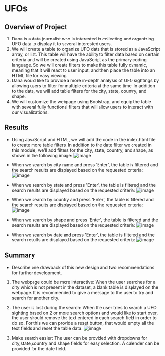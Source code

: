 # UFOs

## Overview of Project
1. Dana is a data journalist who is interested in collecting and organizing UFO data to display it to several interested users.
2. We will create a table to organize UFO data that is stored as a JavaScript array, or list. This table will have the ability to filter data based on certain criteria and will be created using JavaScript as the primary coding language. So we will create filters to make this table fully dynamic, meaning that it will react to user input, and then place the table into an HTML file for easy viewing.
3. Dana would like to provide a more in-depth analysis of UFO sightings by allowing users to filter for multiple criteria at the same time. In addition to the date, we will add table filters for the city, state, country, and shape.
4. We will customize the webpage using Bootstrap, and equip the table with several fully functional filters that will allow users to interact with our visualizations.

## Results
* Using JavaScript and HTML, we will add the code in the index.html file to create more table filters. In addition to the date filter we created in this module, we’ll add filters for the city, state, country, and shape, as shown in the following image:
![image](https://user-images.githubusercontent.com/111020934/198148641-77fccd22-a828-4d22-af0c-64ac82ac730d.png)

* When we search by city name and press 'Enter', the table is filtered and the search results are displayed based on the requested criteria:
![image](https://user-images.githubusercontent.com/111020934/198149444-f1019f7d-487f-4e9e-a9d2-297727330d00.png)

* When we search by state and press 'Enter', the table is filtered and the search results are displayed based on the requested criteria:
![image](https://user-images.githubusercontent.com/111020934/198149761-f30d172b-bdd1-4026-9774-f74dcd131e1b.png)

* When we search by country and press 'Enter', the table is filtered and the search results are displayed based on the requested criteria:
![image](https://user-images.githubusercontent.com/111020934/198189769-50f8ef86-78bd-4575-bc53-51c40a4dc938.png)

* When we search by shape and press 'Enter', the table is filtered and the search results are displayed based on the requested criteria:
![image](https://user-images.githubusercontent.com/111020934/198189916-c44c4554-0025-4d1a-b476-9ccd90839a13.png)

* When we search by date and press 'Enter', the table is filtered and the search results are displayed based on the requested criteria:
![image](https://user-images.githubusercontent.com/111020934/198190181-a4660410-37ba-4bc3-8e83-41a8eee1e150.png)

## Summary
* Describe one drawback of this new design and two recommendations for further development.
1. The webpage could be more interactive:
When the user searches for a city which is not present in the dataset, a blank table is displayed on the webpage. It is recommended to give a message to the user to try and search for another city.
2. The user is lost during the search:
When the user tries to search a UFO sighting based on 2 or more search options and would like to start over, the user should remove the text entered in each search field in order to do so. For this we can provide a reset button, that would empty all the text fields and reset the table data.
![image](https://user-images.githubusercontent.com/111020934/198191164-5f87a40d-044e-4dfb-b487-1ef6e9e2599b.png)


3. Make search easier:
The user can be provided with dropdowns for city,state,country and shape fields for easy selection.
A calender can be provided for the date field.


